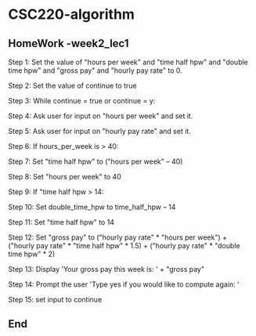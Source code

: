 # CSC220-algorithm
HomeWork -week2_lec1
---
Step 1: Set the value of "hours per week" and "time half hpw" and
        "double time hpw" and "gross pay" and "hourly pay rate" to 0.

Step 2: Set the value of continue to true

Step 3: While continue = true or continue  = y:

Step 4: Ask user for input on "hours per week" and set it.

Step 5: Ask user for input on "hourly pay rate" and set it.

Step 6: If hours_per_week is > 40:
		
Step 7: Set "time half hpw" to ("hours per week" – 40)

Step 8: Set "hours per week" to 40

Step 9: If "time half hpw > 14:

Step 10: Set double_time_hpw to time_half_hpw – 14
			
Step 11: Set "time half hpw" to 14

Step 12: Set "gross pay" to ("hourly pay rate" * "hours per week") + 
("hourly pay rate" * "time half hpw" * 1.5) + ("hourly pay rate" * "double time hpw" * 2)

Step 13: Display 'Your gross pay this week is: ' + "gross pay" 

Step 14: Prompt the user 'Type yes if you would like to compute again: '
  
Step 15: set input to continue

End
---

